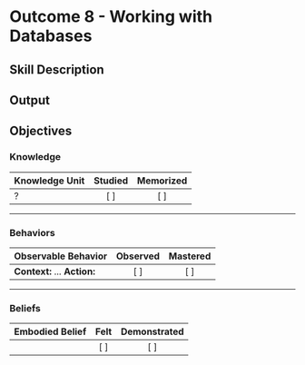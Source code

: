 # Outcome 8 - Working with Databases

## Skill Description


## Output


## Objectives

### Knowledge

| Knowledge Unit   |      Studied      | Memorized |
|:-------------|:------------------:|:--------:|
| ?| [ ] | [ ] |

----------

### Behaviors

| Observable Behavior   |      Observed      | Mastered |
|:-------------|:------------------:|:--------:|
| **Context:**  ... **Action:**  | [ ] | [ ]  |
----------

### Beliefs

| Embodied Belief   |      Felt      | Demonstrated |
|:-------------|:------------------:|:--------:|
| | [ ] | [ ]  |